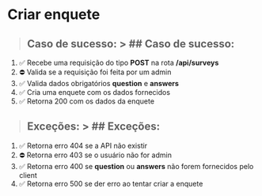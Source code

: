 # Criar enquete


> ## Caso de sucesso:	> ## Caso de sucesso:
1.  ✅ Recebe uma requisição do tipo **POST** na rota **/api/surveys**
1. ⛔️ Valida se a requisição foi feita por um admin
1.  ✅ Valida dados obrigatórios **question** e **answers**
1.  ✅ Cria uma enquete com os dados fornecidos
1.  ✅ Retorna 200 com os dados da enquete
> ## Exceções:	> ## Exceções:
1.  ✅ Retorna erro 404 se a API não existir
1. ⛔️ Retorna erro 403 se o usuário não for admin
1. ✅ Retorna erro 400 se **question** ou **answers** não forem fornecidos pelo client
1. ✅ Retorna erro 500 se der erro ao tentar criar a enquete

